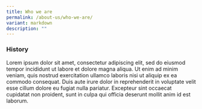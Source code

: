 ```yaml
---
title: Who we are
permalink: /about-us/who-we-are/
variant: markdown
description: ""
---
```

<div class="row is-multiline">
	<div id="2023" class="col is-one-quarter-widescreen is-one-third-desktop is-half-tablet resource-card-element">
		<div class="media-card-plain bg-media-color-1 padding--lg">
                            <div>
                                <h3 class="has-text-white">History</h3>
                               </div>
		</div>
                        </div>
	<div id="2023" class="col is-three-quarter-widescreen is-two-third-desktop is-half-tablet resource-card-element">
		<div class="media-card-plain bg-media-color-1 padding--lg">
                            <div>
                                <p class="has-text-white">Lorem ipsum dolor sit amet, consectetur adipiscing elit, sed do eiusmod tempor incididunt ut labore et dolore magna aliqua. Ut enim ad minim veniam, quis nostrud exercitation ullamco laboris nisi ut aliquip ex ea commodo consequat. Duis aute irure dolor in reprehenderit in voluptate velit esse cillum dolore eu fugiat nulla pariatur. Excepteur sint occaecat cupidatat non proident, sunt in culpa qui officia deserunt mollit anim id est laborum.</p>
                               </div>
		</div>
                        </div>
	</div>